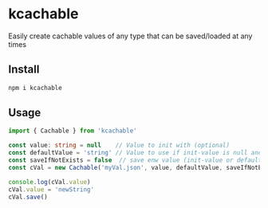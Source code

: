 # kcachable

Easily create cachable values of any type that can be saved/loaded at any times

## Install

```bash
npm i kcachable
```

## Usage

```typescript
import { Cachable } from 'kcachable'

const value: string = null    // Value to init with (optional)
const defaultValue = 'string' // Value to use if init-value is null and there is no value saved yet
const saveIfNotExists = false  // save enw value (init-value or defaultValue) there is no value saved yet
const cVal = new Cachable('myVal.json', value, defaultValue, saveIfNotExists)

console.log(cVal.value)
cVal.value = 'newString'
cVal.save()
```
